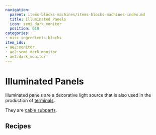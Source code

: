 ```yaml
---
navigation:
  parent: items-blocks-machines/items-blocks-machines-index.md
  title: Illuminated Panels
  icon: semi_dark_monitor
  position: 010
categories:
- misc ingredients blocks
item_ids:
- ae2:monitor
- ae2:semi_dark_monitor
- ae2:dark_monitor
---
```


# Illuminated Panels

<GameScene zoom="6" background="transparent">
  <ImportStructure src="../assets/assemblies/illuminated_panels.snbt" />
  <IsometricCamera yaw="-75" pitch="30" />
</GameScene>

Illuminated panels are a decorative light source that is also used in the production of [terminals](terminals.md).

They are [cable subparts](../ae2-mechanics/cable-subparts.md).

## Recipes

<Row>
  <RecipeFor id="monitor" />

  <RecipeFor id="semi_dark_monitor" />

  <RecipeFor id="dark_monitor" />
</Row>
